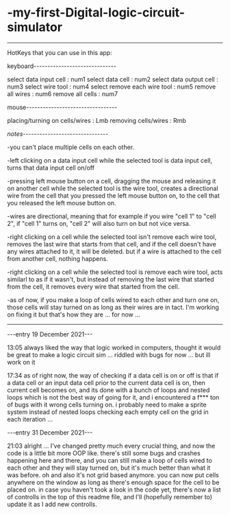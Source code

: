# -my-first-Digital-logic-circuit-simulator
----------------------------------------------------------------------------------------------------------------------------------------

HotKeys that you can use in this app:

keyboard------------------------------

select data input cell :          num1
select data cell :                num2
select data output cell :         num3
select wire tool :                num4
select remove each wire tool :    num5
remove all wires :                num6
remove all cells :                num7

mouse---------------------------------

placing/turning on cells/wires :  Lmb
removing cells/wires :            Rmb

*notes*-------------------------------

-you can't place multiple cells on each other.

-left clicking on a data input cell while the selected tool is data input cell, turns that data input cell on/off

-pressing left mouse button on a cell, dragging the mouse and releasing it on another cell while the selected tool is the wire tool, creates a directional wire from the cell that you pressed the left mouse button on, to the cell that you released the left mouse button on.

-wires are directional, meaning that for example if you wire "cell 1" to "cell 2", if "cell 1" turns on, "cell 2" will also turn on but not vice versa.

-right clicking on a cell while the selected tool isn't remove each wire tool, removes the last wire that starts from that cell, and if the cell doesn't have any wires attached to it, it will be deleted. but if a wire is attached to the cell from another cell, nothing happens.

-right clicking on a cell while the selected tool is remove each wire tool, acts similarl to as if it wasn't, but instead of removing the last wire that started from the cell, it removes every wire that started from the cell.

-as of now, if you make a loop of cells wired to each other and turn one on, those cells will stay turned on as long as their wires are in tact. I'm working on fixing it but that's how they are ... for now ...

----------------------------------------------------------------------------------------------------------------------------------------

---entry 19 December 2021---

13:05
always liked the way that logic worked in computers, thought it would be great to make a logic circuit sim ... riddled with bugs for now ... but ill work on it

17:34
as of right now, the way of checking if a data cell is on or off is that if a data cell or an input data cell prior to the current data cell is on, then current cell becomes on, and its done with a bunch of loops and nested loops which is not the best way of going for it, and i encountered a f*** ton of bugs with it wrong cells turning on. i probably need to make a sprite system instead of nested loops checking each empty cell on the grid in each iteration ...

---entry 31 December 2021---

21:03
alright ... I've changed pretty much every crucial thing, and now the code is a little bit more OOP like. there's still some bugs and crashes happening here and there, and you can still make a loop of cells wired to each other and they will stay turned on, but it's much better than what it was before. oh and also it's not grid based anymore. you can now put cells anywhere on the window as long as there's enough space for the cell to be placed on. in case you haven't took a look in the code yet, there's now a list of controlls in the top of this readme file, and I'll (hopefully remember to) update it as I add new controlls.

